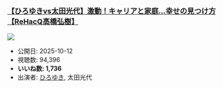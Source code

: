 ### [【ひろゆきvs太田光代】激動！キャリアと家庭…幸せの見つけ方【ReHacQ高橋弘樹】](https://www.youtube.com/watch?v=fau999kvB5o)
[![](https://img.youtube.com/vi/fau999kvB5o/sddefault.jpg)](https://www.youtube.com/watch?v=fau999kvB5o)
-   公開日: 2025-10-12
-   視聴数: 94,396
-   **いいね数: 1,736**
-   出演者: [ひろゆき](/rehacq_fan/people/ひろゆき "wikilink"), 太田光代
